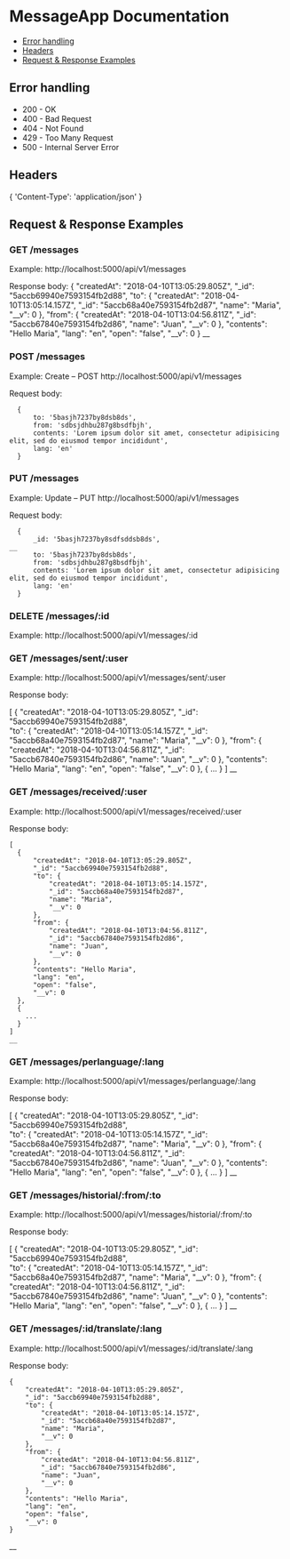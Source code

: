 # MessageApp Documentation

* [Error handling](#error-handling)
* [Headers](#headers)
* [Request & Response Examples](#request--response-examples)

## Error handling

* 200 - OK
* 400 - Bad Request
* 404 - Not Found
* 429 - Too Many Request
* 500 - Internal Server Error

## Headers

  {
      'Content-Type': 'application/json'
  }

## Request & Response Examples

### GET /messages

Example: http://localhost:5000/api/v1/messages

Response body:
  {
      "createdAt": "2018-04-10T13:05:29.805Z",
      "_id": "5accb69940e7593154fb2d88",
      "to": {
          "createdAt": "2018-04-10T13:05:14.157Z",
          "_id": "5accb68a40e7593154fb2d87",
          "name": "Maria",
          "__v": 0
      },
      "from": {
          "createdAt": "2018-04-10T13:04:56.811Z",
          "_id": "5accb67840e7593154fb2d86",
          "name": "Juan",
          "__v": 0
      },
      "contents": "Hello Maria",
      "lang": "en",
      "open": "false",
      "__v": 0
  }
  __



### POST /messages

Example: Create – POST  http://localhost:5000/api/v1/messages

Request body:

      {
          to: '5basjh7237by8dsb8ds',
          from: 'sdbsjdhbu287g8bsdfbjh',
          contents: 'Lorem ipsum dolor sit amet, consectetur adipisicing elit, sed do eiusmod tempor incididunt',
          lang: 'en'
      }



### PUT /messages

Example: Update – PUT  http://localhost:5000/api/v1/messages

Request body:

      {
          _id: '5basjh7237by8sdfsddsb8ds',                                                    __
          to: '5basjh7237by8dsb8ds',
          from: 'sdbsjdhbu287g8bsdfbjh',
          contents: 'Lorem ipsum dolor sit amet, consectetur adipisicing elit, sed do eiusmod tempor incididunt',
          lang: 'en'
      }



### DELETE /messages/:id

Example: http://localhost:5000/api/v1/messages/:id



### GET /messages/sent/:user

Example: http://localhost:5000/api/v1/messages/sent/:user

Response body:

  [
    {
        "createdAt": "2018-04-10T13:05:29.805Z",
        "_id": "5accb69940e7593154fb2d88",                              
        "to": {
            "createdAt": "2018-04-10T13:05:14.157Z",
            "_id": "5accb68a40e7593154fb2d87",
            "name": "Maria",
            "__v": 0
        },
        "from": {
            "createdAt": "2018-04-10T13:04:56.811Z",
            "_id": "5accb67840e7593154fb2d86",
            "name": "Juan",
            "__v": 0
        },
        "contents": "Hello Maria",
        "lang": "en",
        "open": "false",
        "__v": 0
    },
    {
      ...
    }
  ]
  __



### GET /messages/received/:user

Example: http://localhost:5000/api/v1/messages/received/:user

Response body:

    [
      {
          "createdAt": "2018-04-10T13:05:29.805Z",
          "_id": "5accb69940e7593154fb2d88",                              
          "to": {
              "createdAt": "2018-04-10T13:05:14.157Z",
              "_id": "5accb68a40e7593154fb2d87",
              "name": "Maria",
              "__v": 0
          },
          "from": {
              "createdAt": "2018-04-10T13:04:56.811Z",
              "_id": "5accb67840e7593154fb2d86",
              "name": "Juan",
              "__v": 0
          },
          "contents": "Hello Maria",
          "lang": "en",
          "open": "false",
          "__v": 0
      },
      {
        ...
      }
    ]
    __



### GET /messages/perlanguage/:lang

Example: http://localhost:5000/api/v1/messages/perlanguage/:lang

Response body:

  [
    {
        "createdAt": "2018-04-10T13:05:29.805Z",
        "_id": "5accb69940e7593154fb2d88",                              
        "to": {
            "createdAt": "2018-04-10T13:05:14.157Z",
            "_id": "5accb68a40e7593154fb2d87",
            "name": "Maria",
            "__v": 0
        },
        "from": {
            "createdAt": "2018-04-10T13:04:56.811Z",
            "_id": "5accb67840e7593154fb2d86",
            "name": "Juan",
            "__v": 0
        },
        "contents": "Hello Maria",
        "lang": "en",
        "open": "false",
        "__v": 0
    },
    {
      ...
    }
  ]
__



### GET /messages/historial/:from/:to

Example: http://localhost:5000/api/v1/messages/historial/:from/:to

Response body:

  [
    {
        "createdAt": "2018-04-10T13:05:29.805Z",
        "_id": "5accb69940e7593154fb2d88",                              
        "to": {
            "createdAt": "2018-04-10T13:05:14.157Z",
            "_id": "5accb68a40e7593154fb2d87",
            "name": "Maria",
            "__v": 0
        },
        "from": {
            "createdAt": "2018-04-10T13:04:56.811Z",
            "_id": "5accb67840e7593154fb2d86",
            "name": "Juan",
            "__v": 0
        },
        "contents": "Hello Maria",
        "lang": "en",
        "open": "false",
        "__v": 0
    },
    {
      ...
    }
  ]
  __


### GET /messages/:id/translate/:lang

Example: http://localhost:5000/api/v1/messages/:id/translate/:lang

Response body:

    {
        "createdAt": "2018-04-10T13:05:29.805Z",
        "_id": "5accb69940e7593154fb2d88",                              
        "to": {
            "createdAt": "2018-04-10T13:05:14.157Z",
            "_id": "5accb68a40e7593154fb2d87",
            "name": "Maria",
            "__v": 0
        },
        "from": {
            "createdAt": "2018-04-10T13:04:56.811Z",
            "_id": "5accb67840e7593154fb2d86",
            "name": "Juan",
            "__v": 0
        },
        "contents": "Hello Maria",
        "lang": "en",
        "open": "false",
        "__v": 0
    }
  __
